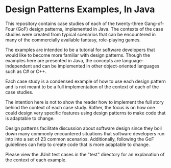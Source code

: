 # Design Patterns Examples, In Java
This repository contains case studies of each of the twenty-three Gang-of-Four (GoF) design patterns, implemented in Java.  The contexts of the case studies were created from typical scenarios that can be encountered in many of the commercially available fantasy, role-playing games.  

The examples are intended to be a tutorial for software developers that would like to become more familiar with design patterns.  Though the examples here are presented in Java, the concepts are language-independent and can be implemented in other object-oriented languages such as C# or C++.

Each case study is a condensed example of how to use each design pattern and is not meant to be a full implementation of the context of each of the case studies.  

The intention here is not to show the reader how to implement the full story behind the context of each case study.  Rather, the focus is on how one could design very specific features using design patterns to make code that is adaptable to change.

Design patterns facilitate discussion about software design since they boil down many commonly encountered situations that software developers run into into a set of 23 common scenarios.  Additionally, following the GoF guidelines can help to create code that is more adaptable to change.

Please view the JUnit test cases in the "test" directory for an explanation of the context of each example.
